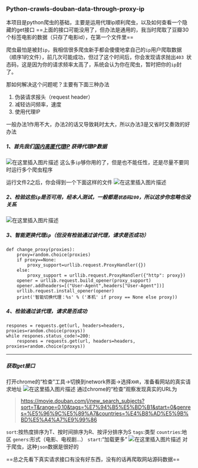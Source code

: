 ### Python-crawls-douban-data-through-proxy-ip
本项目是python爬虫的基础，主要是运用代理ip顺利爬虫，以及如何查看一个隐藏的get接口
==上面的接口可能没用了，但办法是通用的，我当时爬取了豆瓣30个标签电影的数据（只存了电影id），在第一个文件里==

爬虫最怕是被封`ip`，我相信很多爬虫新手都会傻傻地拿自己的`ip`用户爬取数据（顺序1的文件），前几次可能成功，但过了这个时间后，你会发现请求抛出`403 `状态码，这是因为你的请求频率太高了，系统会认为你在爬虫，暂时把你的`ip`封了。

那如何解决这个问题呢？主要有下面三种办法

 1. 伪装请求报头（request header）
 2. 减轻访问频率，速度
 3. 使用代理IP
 
 一般办法1作用不大，办法2的话又导致耗时太大，所以办法3是又省时又奏效的好办法

##### 1、首先我们[国内高匿代理IP](https://www.xicidaili.com/nn/1) 获得代理IP数据

![在这里插入图片描述](https://img-blog.csdnimg.cn/20190803124737242.png?x-oss-process=image/watermark,type_ZmFuZ3poZW5naGVpdGk,shadow_10,text_aHR0cHM6Ly9ibG9nLmNzZG4ubmV0L3dlaXhpbl80MzIxMzY3Mw==,size_16,color_FFFFFF,t_70)
这么多`ip`够你用的了，但是也不能任性，还是尽量不要同时运行多个爬虫程序

运行文件2之后，你会得到一个下面这样的文件
![在这里插入图片描述](https://img-blog.csdnimg.cn/20190803125149203.png?x-oss-process=image/watermark,type_ZmFuZ3poZW5naGVpdGk,shadow_10,text_aHR0cHM6Ly9ibG9nLmNzZG4ubmV0L3dlaXhpbl80MzIxMzY3Mw==,size_16,color_FFFFFF,t_70)
##### 2、检验这些`ip`是否可用，经本人测试，一般都是`状态码200`，所以这步你忽略也没关系
![在这里插入图片描述](https://img-blog.csdnimg.cn/20190803125047607.png?x-oss-process=image/watermark,type_ZmFuZ3poZW5naGVpdGk,shadow_10,text_aHR0cHM6Ly9ibG9nLmNzZG4ubmV0L3dlaXhpbl80MzIxMzY3Mw==,size_16,color_FFFFFF,t_70)
##### 3、智能更换代理`ip`（但没有检验通过该代理，请求是否成功）
```
def change_proxy(proxies):
    proxy=random.choice(proxies)
    if proxy==None:
        proxy_support=urllib.request.ProxyHandler({})
    else:
        proxy_support = urllib.request.ProxyHandler({"http": proxy})
    opener = urllib.request.build_opener(proxy_support)
    opener.addheaders=[("User-Agent",headers["User-Agent"])]
    urllib.request.install_opener(opener)
    print('智能切换代理：%s' % ('本机' if proxy == None else proxy))
```
##### 4、检验通过该代理，请求是否成功

```
respones = requests.get(url, headers=headers, proxies=random.choice(proxys))
while respones.status_code!=200:
	respones = requests.get(url, headers=headers, proxies=random.choice(proxys))
```
-----
##### 获取get接口
打开chrome的“检查”工具->切换到network界面->选择`XHR`，准备看网站的真实请求地址
![在这里插入图片描述](https://img-blog.csdnimg.cn/20190803130145399.png?x-oss-process=image/watermark,type_ZmFuZ3poZW5naGVpdGk,shadow_10,text_aHR0cHM6Ly9ibG9nLmNzZG4ubmV0L3dlaXhpbl80MzIxMzY3Mw==,size_16,color_FFFFFF,t_70)
通过chrome的“检查”观察发现真实的URL为

> https://movie.douban.com/j/new_search_subjects?sort=T&range=0,10&tags=%E7%94%B5%E5%BD%B1&start=0&genres=%E5%96%9C%E5%89%A7&countries=%E4%B8%AD%E5%9B%BD%E5%A4%A7%E9%99%86

`sort`:按热度排序为T、按时间排序为R、按评分排序为S
`tags`:类型
`countries`:地区
`geners`:形式（电影、电视剧…）
`start`:“加载更多”
![在这里插入图片描述](https://img-blog.csdnimg.cn/20190803130613391.png?x-oss-process=image/watermark,type_ZmFuZ3poZW5naGVpdGk,shadow_10,text_aHR0cHM6Ly9ibG9nLmNzZG4ubmV0L3dlaXhpbl80MzIxMzY3Mw==,size_16,color_FFFFFF,t_70)
对于爬虫，这种`json`数据是很好的

==总之先看下真实请求接口有没有好东西，没有的话再爬取网站源码数据==
